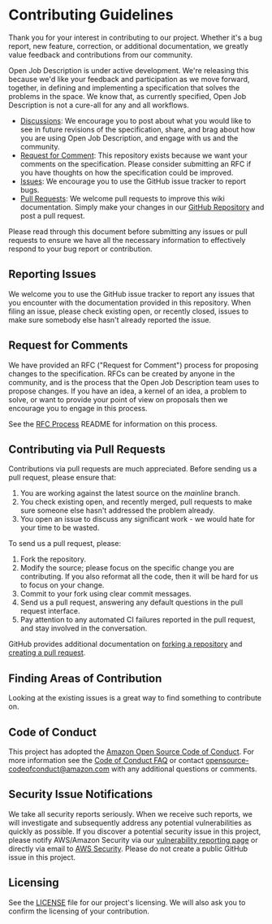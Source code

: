 # Contributing Guidelines

Thank you for your interest in contributing to our project. Whether it's a bug report, new feature, correction, or additional
documentation, we greatly value feedback and contributions from our community.

Open Job Description is under active development. We're releasing this because we'd like your feedback and participation 
as we move forward, together, in defining and implementing a specification that solves the problems in the space. We 
know that, as currently specified, Open Job Description is not a cure-all for any and all workflows.

* [Discussions](https://github.com/OpenJobDescription/openjd-specifications/discussions): 
  We encourage you to post about what you would like to see in future revisions of the specification, share, and brag 
  about how you are using Open Job Description, and engage with us and the community.
* [Request for Comment](https://github.com/OpenJobDescription/openjd-specifications/tree/mainline/rfcs/README.md): 
  This repository exists because we want your comments on the specification. Please consider submitting an RFC if you 
  have thoughts on how the specification could be improved.
* [Issues](https://github.com/OpenJobDescription/openjd-specifications/issues): 
  We encourage you to use the GitHub issue tracker to report bugs. 
* [Pull Requests](https://github.com/OpenJobDescription/openjd-specifications/pulls): 
  We welcome pull requests to improve this wiki documentation. Simply make your changes in our [GitHub Repository](https://github.com/OpenJobDescription/openjd-specifications/tree/mainline/wiki)
  and post a pull request.

Please read through this document before submitting any issues or pull requests to ensure we have all the necessary
information to effectively respond to your bug report or contribution.

## Reporting Issues

We welcome you to use the GitHub issue tracker to report any issues that you encounter with
the documentation provided in this repository. When filing an issue, please check existing open,
or recently closed, issues to make sure somebody else hasn't already reported the issue.

## Request for Comments

We have provided an RFC ("Request for Comment") process for proposing changes to the specification.
RFCs can be created by anyone in the community, and is the process that the Open Job Description team
uses to propose changes. If you have an idea, a kernel of an idea, a problem to solve, or want to
provide your point of view on proposals then we encourage you to engage in this process.

See the [RFC Process] README for information on this process.

[RFC process]: https://github.com/OpenJobDescription/openjd-specifications/tree/mainline/rfcs

## Contributing via Pull Requests

Contributions via pull requests are much appreciated. Before sending us a pull request, please ensure that:

1. You are working against the latest source on the *mainline* branch.
2. You check existing open, and recently merged, pull requests to make sure someone else hasn't addressed the problem already.
3. You open an issue to discuss any significant work - we would hate for your time to be wasted.

To send us a pull request, please:

1. Fork the repository.
2. Modify the source; please focus on the specific change you are contributing. If you also reformat all the code, then
   it will be hard for us to focus on your change.
3. Commit to your fork using clear commit messages.
4. Send us a pull request, answering any default questions in the pull request interface.
5. Pay attention to any automated CI failures reported in the pull request, and stay involved in the conversation.

GitHub provides additional documentation on [forking a repository](https://help.github.com/articles/fork-a-repo/) and
[creating a pull request](https://help.github.com/articles/creating-a-pull-request/).

## Finding Areas of Contribution

Looking at the existing issues is a great way to find something to contribute on.

## Code of Conduct

This project has adopted the [Amazon Open Source Code of Conduct](https://aws.github.io/code-of-conduct).
For more information see the [Code of Conduct FAQ](https://aws.github.io/code-of-conduct-faq) or contact
opensource-codeofconduct@amazon.com with any additional questions or comments.

## Security Issue Notifications

We take all security reports seriously. When we receive such reports, we will 
investigate and subsequently address any potential vulnerabilities as quickly 
as possible. If you discover a potential security issue in this project, please 
notify AWS/Amazon Security via our [vulnerability reporting page](http://aws.amazon.com/security/vulnerability-reporting/)
or directly via email to [AWS Security](aws-security@amazon.com). Please do not 
create a public GitHub issue in this project.

## Licensing

See the [LICENSE](LICENSE) file for our project's licensing. We will also ask you to confirm the licensing of your contribution.
